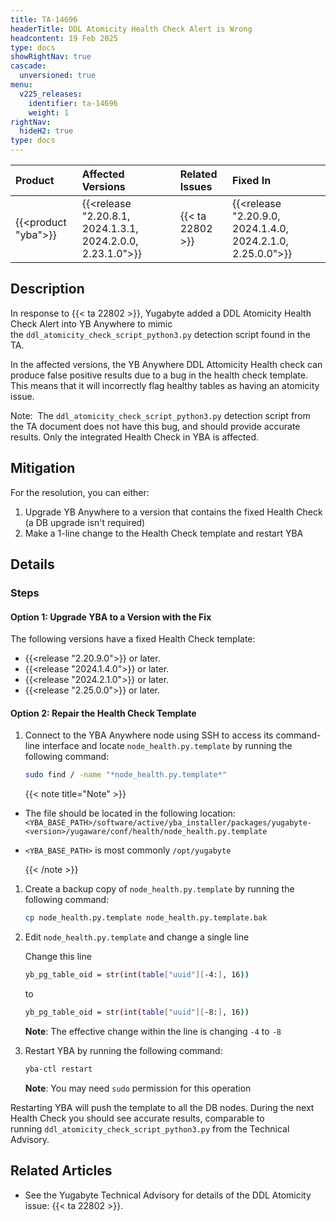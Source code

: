 ```yaml
---
title: TA-14696
headerTitle: DDL Atomicity Health Check Alert is Wrong 
headcontent: 19 Feb 2025
type: docs
showRightNav: true
cascade:
  unversioned: true
menu:
  v225_releases:
    identifier: ta-14696
    weight: 1
rightNav:
  hideH2: true
type: docs
---
```


| Product | Affected Versions | Related Issues | Fixed In |
| :------------------------- | :------------------ | :---------------- | :------- |
| {{<product "yba">}} | {{<release "2.20.8.1, 2024.1.3.1, 2024.2.0.0, 2.23.1.0">}} | {{< ta 22802 >}} | {{<release "2.20.9.0, 2024.1.4.0, 2024.2.1.0, 2.25.0.0">}} |

## Description

In response to {{< ta 22802 >}}, Yugabyte added a DDL Atomicity Health Check Alert into YB Anywhere to mimic the `ddl_atomicity_check_script_python3.py` detection script found in the TA.

In the affected versions, the YB Anywhere DDL Attomicity Health check can produce false positive results due to a bug in the health check template. This means that it will incorrectly flag healthy tables as having an atomicity issue.

Note:  The `ddl_atomicity_check_script_python3.py` detection script from the TA document does not have this bug, and should provide accurate results. Only the integrated Health Check in YBA is affected.

## Mitigation

For the resolution, you can either:

1. Upgrade YB Anywhere to a version that contains the fixed Health Check (a DB upgrade isn't required)
2. Make a 1-line change to the Health Check template and restart YBA

## Details

### Steps

#### Option 1: Upgrade YBA to a Version with the Fix

The following versions have a fixed Health Check template:

- {{<release "2.20.9.0">}} or later.
- {{<release "2024.1.4.0">}} or later.
- {{<release "2024.2.1.0">}} or later.
- {{<release "2.25.0.0">}} or later.

#### Option 2: Repair the Health Check Template

1. Connect to the YBA Anywhere node using SSH to access its command-line interface and locate `node_health.py.template` by running the following command:

    ```sh
    sudo find / -name "*node_health.py.template*"
    ```

    {{< note title="Note" >}}

- The file should be located in the following location:
    `<YBA_BASE_PATH>/software/active/yba_installer/packages/yugabyte-<version>/yugaware/conf/health/node_health.py.template`
- `<YBA_BASE_PATH>` is most commonly `/opt/yugabyte`

    {{< /note >}}

1. Create a backup copy of `node_health.py.template` by running the following command:

    ```sh
    cp node_health.py.template node_health.py.template.bak
    ```

1. Edit `node_health.py.template` and change a single line

    Change this line

    ```sh
    yb_pg_table_oid = str(int(table["uuid"][-4:], 16))
    ```

    to

    ```sh
    yb_pg_table_oid = str(int(table["uuid"][-8:], 16))
    ```

    **Note**: The effective change within the line is changing `-4` to `-8`

1. Restart YBA by running the following command:

    ```sh
    yba-ctl restart
    ```

    **Note**: You may need `sudo` permission for this operation

Restarting YBA will push the template to all the DB nodes. During the next Health Check you should see accurate results, comparable to running `ddl_atomicity_check_script_python3.py` from the Technical Advisory.

## Related Articles

- See the Yugabyte Technical Advisory for details of the DDL Atomicity issue: {{< ta 22802 >}}.

